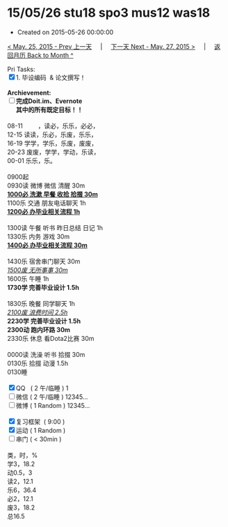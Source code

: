 # 15/05/26 stu18 spo3 mus12 was18

- Created on 2015-05-26 00:00:00

[< May. 25, 2015 - Prev 上一天](/_archived/lifelogs/2015/05/d25.md) &nbsp; &nbsp; | &nbsp; &nbsp; [下一天 Next - May. 27, 2015 >](/_archived/lifelogs/2015/05/d27.md) &nbsp; &nbsp; |  &nbsp; &nbsp; [返回月历 Back to Month ^](/_archived/lifelogs/2015/05/index.md)
<br/><div>Pri Tasks:<br clear="none"/><input type="checkbox" checked="true" />1. 毕设编码  & 论文撰写！</div>    <div><br clear="none"/></div>    <div><strong>Archievement:</strong></div>    <div><strong><input type="checkbox" />完成Doit.im、</strong><strong>Evernote</strong></div>    <div><strong>      其中的</strong><strong>所有</strong><strong>既定目标！！</strong></div>    <div>        <div><br clear="none"/></div>08-11         ，读必，乐乐，必必，    </div>    <div>12-15 读读，乐必，乐废，乐乐，<br clear="none"/> 16-19 学学，学乐，乐废，废废，<br clear="none"/> 20-23 废废，学学，学动，乐读，</div>    <div>        <div>00-01 乐乐，乐。</div>        <div><br clear="none"/></div>0900起<br clear="none"/> 0930读 微博 微信 清醒 30m    </div>    <div><strong><span style="text-decoration: underline;">1000必 洗漱 早餐 收拾 拾掇 30m</span></strong></div>    <div>1100乐 交通 朋友电话聊天 1h</div>    <div><strong><span style="text-decoration: underline;">1200必 办毕业相关流程 1h</span></strong></div>    <div><br clear="none"/></div>    <div>1300读 午餐 听书 昨日总结 日记 1h</div>    <div>1330乐 内务 游戏 30m</div>    <div><strong><span style="text-decoration: underline;">1400必 办毕业相关流程 30m</span></strong></div>    <div><br clear="none"/></div>    <div>1430乐 宿舍串门聊天 30m</div>    <div><span style="text-decoration: underline;"><em>1500废 无所事事</em> <em>30m</em></span></div>    <div>1600乐 午睡 1h</div>    <div><strong>1730学 完善毕业设计 1.5h</strong></div>    <div>        <div><br clear="none"/></div>1830乐 晚餐 同学聊天 1h    </div>    <div><span style="text-decoration: underline;"><em>2100废 浪费时间 2.5h</em></span><br clear="none"/><strong>2230学 完善毕业设计 1.5h</strong>        <div><strong>2300动 跑内环路 30m</strong></div>        <div>2330乐 休息 看Dota2比赛 30m</div>        <div><br clear="none"/></div>0000读 洗澡 听书 拾掇 30m<br clear="none"/>0130乐 <span>拾掇 动漫 1.5</span>h    </div>    <div>0130睡</div>    <div><br clear="none"/></div>    <div><input type="checkbox" checked="true" />QQ   ( 2 午/临睡 ) 1<br clear="none"/><input type="checkbox" />微信 ( 2 午/临睡 ) 12345…</div>    <div><input type="checkbox" />微博 ( 1 Random ) 12345…</div>    <div><br clear="none"/></div>    <div><input type="checkbox" checked="true" />复习框架  ( 9:00 ) <br clear="none"/></div>    <div><input type="checkbox" checked="true" />运动 ( 1 Random ) </div>    <div><input type="checkbox" />串门 ( < 30min ) </div>    <div>        <div><br clear="none"/></div>类，时，%<br clear="none"/> 学3，18.2<br clear="none"/> 动0.5，3<br clear="none"/> 读2，12.1<br clear="none"/> 乐6，36.4<br clear="none"/> 必2，12.1<br clear="none"/> 废3，18.2<br clear="none"/> 总16.5</div>
